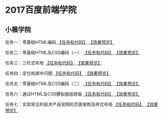 # 2017百度前端学院

## 小薇学院
任务一：零基础HTML编码
[【任务和代码】](https://github.com/baoyuzhang/IFE2017/tree/master/IFE_xiaowei/IFE_xiaowei_task1)  [【效果预览】](https://baoyuzhang.github.io/IFE2017/IFE_xiaowei/IFE_xiaowei_task1/IFE_xiaowei_task1.html)

任务二：零基础HTML及CSS编码（一）
[【任务和代码】](https://github.com/baoyuzhang/IFE2017/tree/master/IFE_xiaowei/IFE_xiaowei_task2)  [【效果预览】](https://baoyuzhang.github.io/IFE2017/IFE_xiaowei/IFE_xiaowei_task2/IFE_xiaowei_task2.html)

任务三：三栏式布局
[【任务和代码】](https://github.com/baoyuzhang/IFE2017/tree/master/IFE_xiaowei/IFE_xiaowei_task3)  [【效果预览】](https://baoyuzhang.github.io/IFE2017/IFE_xiaowei/IFE_xiaowei_task3/IFE_xiaowei_task3.html)

任务四：定位和居中问题
[【任务和代码】](https://github.com/baoyuzhang/IFE2017/tree/master/IFE_xiaowei/IFE_xiaowei_task4)  [【效果预览】](https://baoyuzhang.github.io/IFE2017/IFE_xiaowei/IFE_xiaowei_task4/IFE_xiaowei_task4.html)

任务五：零基础HTML及CSS编码（二）
[【任务和代码】](https://github.com/baoyuzhang/IFE2017/tree/master/IFE_xiaowei/IFE_xiaowei_task5)  [【效果预览】](https://baoyuzhang.github.io/IFE2017/IFE_xiaowei/IFE_xiaowei_task5/IFE_xiaowei_task5.html)

任务六：通过HTML及CSS模拟报纸排版
[【任务和代码】](https://github.com/baoyuzhang/IFE2017/tree/master/IFE_xiaowei/IFE_xiaowei_task6)  [【效果预览】](https://baoyuzhang.github.io/IFE2017/IFE_xiaowei/IFE_xiaowei_task6/IFE_xiaowei_task6.html)

任务七：实现常见的技术产品官网的页面架构及样式布局
[【任务和代码】](https://github.com/baoyuzhang/IFE2017/tree/master/IFE_xiaowei/IFE_xiaowei_task7)  [【效果预览】](https://baoyuzhang.github.io/IFE2017/IFE_xiaowei/IFE_xiaowei_task7/IFE_xiaowei_task7.html)

